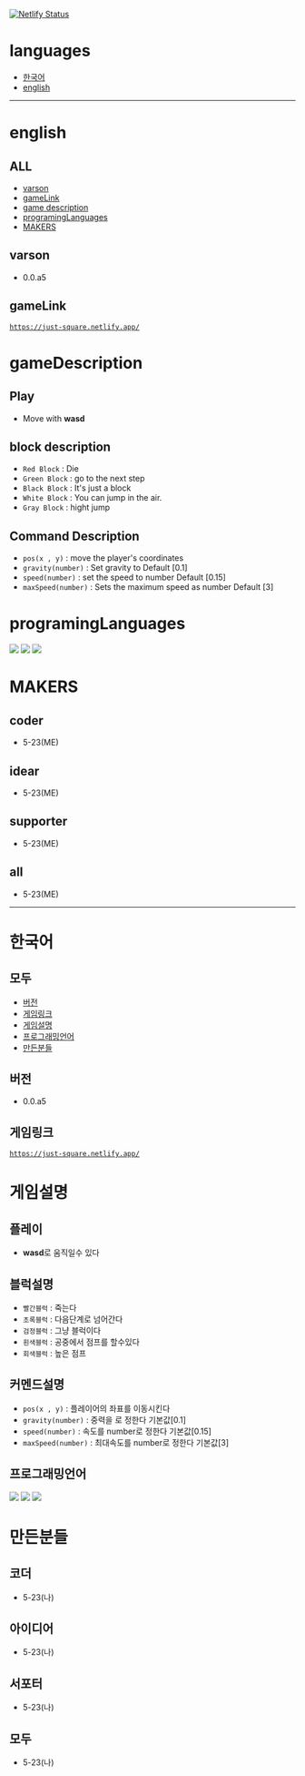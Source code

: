 [![Netlify Status](https://api.netlify.com/api/v1/badges/1f5e8987-d328-49bf-8412-9b70b5f5c3a2/deploy-status)](https://app.netlify.com/sites/just-quare/deploys)
# languages
- <a href = "#한국어">한국어</a>
- <a href = "#english">english</a>
-----------------------
# english
## ALL
- <a href = "#varson">varson</a>
- <a href = "#gameLink">gameLink</a>
- <a href = "#gameDescription">game description</a>
- <a href = "#programingLanguages">programingLanguages</a>
- <a href = "#MAKERS">MAKERS</a>

## varson
- 0.0.a5

## gameLink
<a href = 'https://just-square.netlify.app/' target = '_blank'>`https://just-square.netlify.app/`</a>


# gameDescription
## Play
- Move with **wasd**

## block description
- `Red Block` : Die
- `Green Block` : go to the next step
- `Black Block` : It's just a block
- `White Block` : You can jump in the air.
- `Gray Block` : hight jump

## Command Description
- `pos(x , y)` : move the player's coordinates
- `gravity(number)` : Set gravity to Default [0.1]
- `speed(number)` : set the speed to number Default [0.15]
- `maxSpeed(number)` : Sets the maximum speed as number Default [3]

# programingLanguages
<img src="https://img.shields.io/badge/Javascript-000000?style=flat-square&logo=Javascript&logoColor=white"/></a>
<img src="https://img.shields.io/badge/html-000000?style=flat-square&logo=html5&logoColor=white"/></a>
<img src="https://img.shields.io/badge/css-000000?style=flat-square&logo=css3&logoColor=white"/></a>

# MAKERS
## coder
- 5-23(ME)
## idear
- 5-23(ME)
## supporter
- 5-23(ME)
## all
- 5-23(ME)
------------------
# 한국어
## 모두
- <a href = "#버전">버전</a>
- <a href = "#게임링크">게임링크</a>
- <a href = "#게임설명">게임설명</a>
- <a href = "#프로그래밍언어">프로그래밍언어</a>
- <a href = "#만든분들">만든분들</a>

## 버전
- 0.0.a5

## 게임링크
<a href = 'https://just-square.netlify.app/' target = '_blank'>`https://just-square.netlify.app/`</a>

# 게임설명
## 플레이
- **wasd**로 움직일수 있다

## 블럭설명
- `빨간블럭` : 죽는다
- `초록블럭` : 다음단계로 넘어간다
- `검정블럭` : 그냥 블럭이다
- `흰색블럭` : 공중에서 점프를 할수있다
- `회색블럭` : 높은 점프

## 커멘드설명
- `pos(x , y)` : 플레이어의 좌표를 이동시킨다
- `gravity(number)` : 중력을 로 정한다 기본값[0.1]
- `speed(number)` : 속도를 number로 정한다 기본값[0.15]
- `maxSpeed(number)` : 최대속도를 number로 정한다 기본값[3]


## 프로그래밍언어
<img src="https://img.shields.io/badge/Javascript-000000?style=flat-square&logo=Javascript&logoColor=white"/></a>
<img src="https://img.shields.io/badge/html-000000?style=flat-square&logo=html5&logoColor=white"/></a>
<img src="https://img.shields.io/badge/css-000000?style=flat-square&logo=css3&logoColor=white"/></a>

# 만든분들
## 코더
- 5-23(나)
## 아이디어
- 5-23(나)
## 서포터
- 5-23(나)
## 모두
- 5-23(나)
